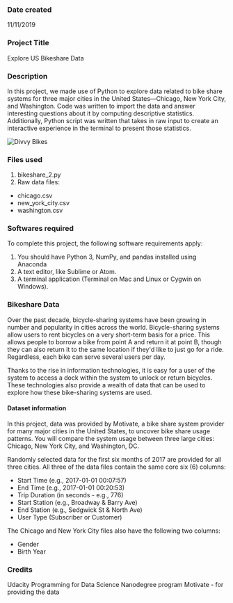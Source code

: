 ### Date created
11/11/2019

### Project Title
Explore US Bikeshare Data

### Description
In this project, we made use of Python to explore data related to bike share systems for three major cities in the United States—Chicago, New York City, and Washington. Code was written to import the data and answer interesting questions about it by computing descriptive statistics. Additionally, Python script was written that takes in raw input to create an interactive experience in the terminal to present those statistics.

![Divvy Bikes](https://dailynorthwestern.com/wp-content/uploads/2016/06/divvyfile-1-900x600.jpg)

### Files used
1. bikeshare_2.py
2. Raw data files:
  - chicago.csv
  - new_york_city.csv
  - washington.csv

### Softwares required
To complete this project, the following software requirements apply:

1. You should have Python 3, NumPy, and pandas installed using Anaconda
2. A text editor, like Sublime or Atom.
3. A terminal application (Terminal on Mac and Linux or Cygwin on Windows).

### Bikeshare Data
Over the past decade, bicycle-sharing systems have been growing in number and popularity in cities across the world. Bicycle-sharing systems allow users to rent bicycles on a very short-term basis for a price. This allows people to borrow a bike from point A and return it at point B, though they can also return it to the same location if they'd like to just go for a ride. Regardless, each bike can serve several users per day.

Thanks to the rise in information technologies, it is easy for a user of the system to access a dock within the system to unlock or return bicycles. These technologies also provide a wealth of data that can be used to explore how these bike-sharing systems are used.

#### Dataset information
In this project, data was provided by Motivate, a bike share system provider for many major cities in the United States, to uncover bike share usage patterns. You will compare the system usage between three large cities: Chicago, New York City, and Washington, DC.

Randomly selected data for the first six months of 2017 are provided for all three cities. All three of the data files contain the same core six (6) columns:

- Start Time (e.g., 2017-01-01 00:07:57)
- End Time (e.g., 2017-01-01 00:20:53)
- Trip Duration (in seconds - e.g., 776)
- Start Station (e.g., Broadway & Barry Ave)
- End Station (e.g., Sedgwick St & North Ave)
- User Type (Subscriber or Customer)

The Chicago and New York City files also have the following two columns:
- Gender
- Birth Year

### Credits
Udacity Programming for Data Science Nanodegree program
Motivate - for providing the data
